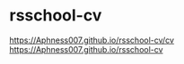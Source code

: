 # rsschool-cv


https://Aphness007.github.io/rsschool-cv/cv
https://Aphness007.github.io/rsschool-cv